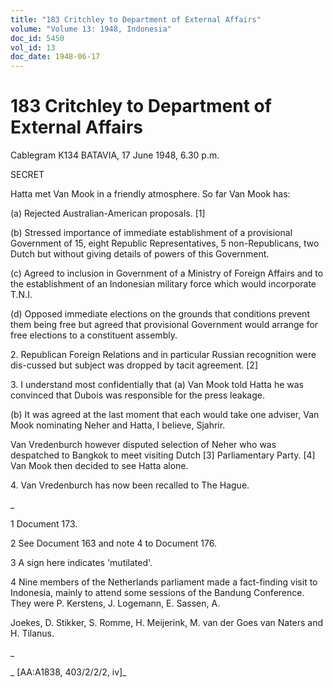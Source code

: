 ```yaml
---
title: "183 Critchley to Department of External Affairs"
volume: "Volume 13: 1948, Indonesia"
doc_id: 5450
vol_id: 13
doc_date: 1948-06-17
---
```


# 183 Critchley to Department of External Affairs

Cablegram K134 BATAVIA, 17 June 1948, 6.30 p.m.

SECRET

Hatta met Van Mook in a friendly atmosphere. So far Van Mook has:

(a) Rejected Australian-American proposals. [1]

(b) Stressed importance of immediate establishment of a provisional Government of 15, eight Republic Representatives, 5 non-Republicans, two Dutch but without giving details of powers of this Government.

(c) Agreed to inclusion in Government of a Ministry of Foreign Affairs and to the establishment of an Indonesian military force which would incorporate T.N.I.

(d) Opposed immediate elections on the grounds that conditions prevent them being free but agreed that provisional Government would arrange for free elections to a constituent assembly.

2\. Republican Foreign Relations and in particular Russian recognition were dis-cussed but subject was dropped by tacit agreement. [2]

3\. I understand most confidentially that (a) Van Mook told Hatta he was convinced that Dubois was responsible for the press leakage.

(b) It was agreed at the last moment that each would take one adviser, Van Mook nominating Neher and Hatta, I believe, Sjahrir.

Van Vredenburch however disputed selection of Neher who was despatched to Bangkok to meet visiting Dutch [3] Parliamentary Party. [4] Van Mook then decided to see Hatta alone.

4\. Van Vredenburch has now been recalled to The Hague.

_

1 Document 173.

2 See Document 163 and note 4 to Document 176.

3 A sign here indicates 'mutilated'.

4 Nine members of the Netherlands parliament made a fact-finding visit to Indonesia, mainly to attend some sessions of the Bandung Conference. They were P. Kerstens, J. Logemann, E. Sassen, A.

Joekes, D. Stikker, S. Romme, H. Meijerink, M. van der Goes van Naters and H. Tilanus.

_

_ [AA:A1838, 403/2/2/2, iv]_
